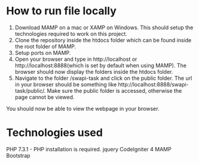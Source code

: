 # How to run file locally

1. Download MAMP on a mac or XAMP on Windows. This should setup the technologies required to work on this project.
2. Clone the repository inside the htdocs folder which can be found inside the root folder of MAMP.
3. Setup ports on MAMP.
4. Open your browser and type in http://localhost or http://localhost:8888(which is set by default when using MAMP). The browser should now display the folders inside the htdocs folder.
5. Navigate to the folder /swapi-task and click on the public folder. The url in your browser should be something like http://localhost:8888/swapi-task/public/. Make sure the public folder is accessed, otherwise the page cannot be viewed.

You should now be able to view the webpage in your browser.

# Technologies used

PHP 7.3.1 - PHP installation is required.
jquery
CodeIgniter 4
MAMP
Bootstrap
